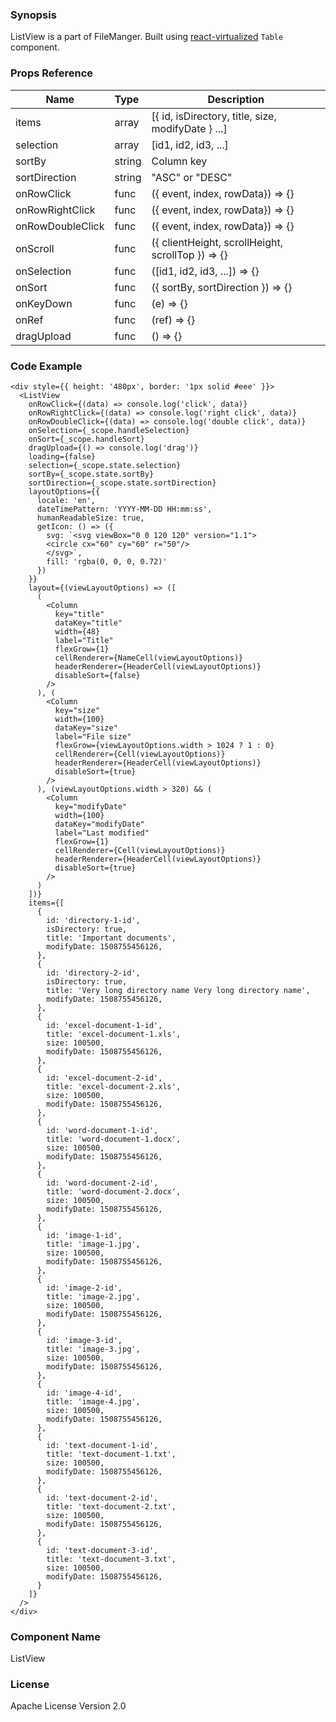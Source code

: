 ### Synopsis

ListView is a part of FileManger. Built using [react-virtualized](https://github.com/bvaughn/react-virtualized/blob/master/docs/Table.md) `Table` component.

### Props Reference

| Name                           | Type                    | Description                                                 |
| ------------------------------ | :---------------------- | ----------------------------------------------------------- |
| items                          | array                   | [{ id, isDirectory, title, size, modifyDate } ...]          |
| selection                      | array                   | [id1, id2, id3, ...]                                        |
| sortBy                         | string                  | Column key                                                  |
| sortDirection                  | string                  | "ASC" or "DESC"                                             |
| onRowClick                     | func                    | ({ event, index, rowData}) => {}                            |
| onRowRightClick                | func                    | ({ event, index, rowData}) => {}                            |
| onRowDoubleClick               | func                    | ({ event, index, rowData}) => {}                            |
| onScroll                       | func                    | ({ clientHeight, scrollHeight, scrollTop }) => {}           |
| onSelection                    | func                    | ([id1, id2, id3, ...]) => {}                                |
| onSort                         | func                    | ({ sortBy, sortDirection }) => {}                           |
| onKeyDown                      | func                    | (e) => {}                                                   |
| onRef                          | func                    | (ref) => {}                                                 |
| dragUpload                     | func                    | () => {}                                                    |

### Code Example

```
<div style={{ height: '480px', border: '1px solid #eee' }}>
  <ListView
    onRowClick={(data) => console.log('click', data)}
    onRowRightClick={(data) => console.log('right click', data)}
    onRowDoubleClick={(data) => console.log('double click', data)}
    onSelection={_scope.handleSelection}
    onSort={_scope.handleSort}
    dragUpload={() => console.log('drag')}
    loading={false}
    selection={_scope.state.selection}
    sortBy={_scope.state.sortBy}
    sortDirection={_scope.state.sortDirection}
    layoutOptions={{
      locale: 'en',
      dateTimePattern: 'YYYY-MM-DD HH:mm:ss',
      humanReadableSize: true,
      getIcon: () => ({ 
        svg: `<svg viewBox="0 0 120 120" version="1.1">
        <circle cx="60" cy="60" r="50"/>
        </svg>`, 
        fill: 'rgba(0, 0, 0, 0.72)' 
      })
    }}
    layout={(viewLayoutOptions) => ([
      (
        <Column
          key="title"
          dataKey="title"
          width={48}
          label="Title"
          flexGrow={1}
          cellRenderer={NameCell(viewLayoutOptions)}
          headerRenderer={HeaderCell(viewLayoutOptions)}
          disableSort={false}
        />
      ), (
        <Column
          key="size"
          width={100}
          dataKey="size"
          label="File size"
          flexGrow={viewLayoutOptions.width > 1024 ? 1 : 0}
          cellRenderer={Cell(viewLayoutOptions)}
          headerRenderer={HeaderCell(viewLayoutOptions)}
          disableSort={true}
        />
      ), (viewLayoutOptions.width > 320) && (
        <Column
          key="modifyDate"
          width={100}
          dataKey="modifyDate"
          label="Last modified"
          flexGrow={1}
          cellRenderer={Cell(viewLayoutOptions)}
          headerRenderer={HeaderCell(viewLayoutOptions)}
          disableSort={true}
        />
      )
    ])}
    items={[
      { 
        id: 'directory-1-id',
        isDirectory: true,
        title: 'Important documents',
        modifyDate: 1508755456126,
      },
      { 
        id: 'directory-2-id',
        isDirectory: true,  
        title: 'Very long directory name Very long directory name',
        modifyDate: 1508755456126,
      },
      { 
        id: 'excel-document-1-id',
        title: 'excel-document-1.xls',
        size: 100500,
        modifyDate: 1508755456126,
      },
      { 
        id: 'excel-document-2-id',
        title: 'excel-document-2.xls',
        size: 100500,
        modifyDate: 1508755456126,
      },
      { 
        id: 'word-document-1-id',
        title: 'word-document-1.docx',
        size: 100500,
        modifyDate: 1508755456126,
      },
      { 
        id: 'word-document-2-id',
        title: 'word-document-2.docx',
        size: 100500,
        modifyDate: 1508755456126,
      },
      { 
        id: 'image-1-id',
        title: 'image-1.jpg',
        size: 100500,
        modifyDate: 1508755456126,
      },
      { 
        id: 'image-2-id',
        title: 'image-2.jpg',
        size: 100500,
        modifyDate: 1508755456126,
      },
      { 
        id: 'image-3-id',
        title: 'image-3.jpg',
        size: 100500,
        modifyDate: 1508755456126,
      },
      { 
        id: 'image-4-id',
        title: 'image-4.jpg',
        size: 100500,
        modifyDate: 1508755456126,
      },
      { 
        id: 'text-document-1-id',
        title: 'text-document-1.txt',
        size: 100500,
        modifyDate: 1508755456126,
      },
      { 
        id: 'text-document-2-id',
        title: 'text-document-2.txt',
        size: 100500,
        modifyDate: 1508755456126,
      },
      { 
        id: 'text-document-3-id',
        title: 'text-document-3.txt',
        size: 100500,
        modifyDate: 1508755456126,
      }
    ]}
  />
</div>
```

### Component Name

ListView

### License

Apache License Version 2.0

